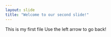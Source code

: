 ```yaml
---
layout: slide
title: "Welcome to our second slide!"
---
```

This is my first file
Use the left arrow to go back!
